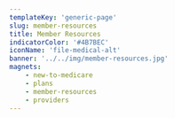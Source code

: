 ```yaml
---
templateKey: 'generic-page'
slug: member-resources
title: Member Resources
indicatorColor: '#4B7BEC'
iconName: 'file-medical-alt'
banner: '../../img/member-resources.jpg'
magnets:
    - new-to-medicare
    - plans
    - member-resources
    - providers
---
```

